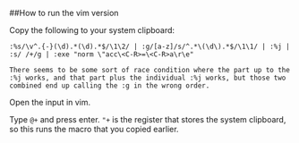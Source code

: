 ##How to run the vim version

Copy the following to your system clipboard:
```
:%s/\v^.{-}(\d).*(\d).*$/\1\2/ | :g/[a-z]/s/^.*\(\d\).*$/\1\1/ | :%j | :s/ /+/g | :exe "norm \"acc\<C-R>=\<C-R>a\r\e"

There seems to be some sort of race condition where the part up to the :%j works, and that part plus the individual :%j works, but those two combined end up calling the :g in the wrong order.
```

Open the input in vim.

Type `@+` and press enter. `"+` is the register that stores the system clipboard, so this runs the macro that you copied earlier.

